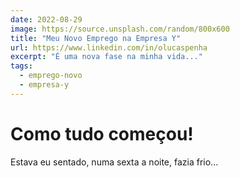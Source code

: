 ```yaml
---
date: 2022-08-29
image: https://source.unsplash.com/random/800x600
title: "Meu Novo Emprego na Empresa Y"
url: https://www.linkedin.com/in/olucaspenha
excerpt: "É uma nova fase na minha vida..."
tags: 
  - emprego-novo
  - empresa-y
---
```


# Como tudo começou!

Estava eu sentado, numa sexta a noite, fazia frio...
